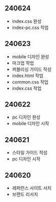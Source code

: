 ## 240624
* index.css 완성
* index-pc.css 작업

## 240623
* mobile 디자인 완성
* 마크업 작업
* 퍼블리싱 가이드 작성
* index.html 작업
* common.css 작업
* index.css 작업

## 240622
* pc 디자인 완성
* mobile 디자인 시작

## 240621
* 스타일 가이드 작성
* pc 디자인 시작

## 240620
* 레퍼런스 사이트 서치
* 브랜드 리서치
